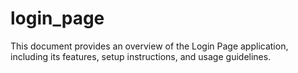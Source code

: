 # login_page
This document provides an overview of the Login Page application, including its features, setup instructions, and usage guidelines.
